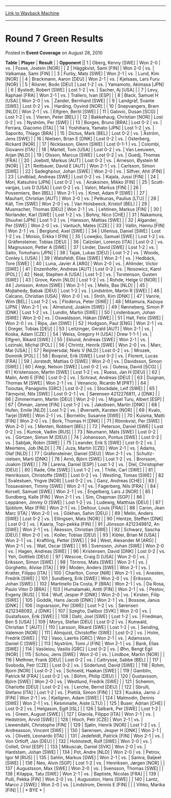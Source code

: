 
---
[Link to Wayback Machine](https://web.archive.org/web/20220122002110/https://magic.wizards.com/en/articles/archive/event-coverage/round-7-green-results-2010-08-28)

[_metadata_:description]:- "TablePlayerResult Opponent 1Oberg, Kenny [SWE]Won 2-0vs.Fosse, Jostein [NOR] 2Häggkvist, Sami [FIN]Won 2-0vs.Valkamaa, Sami [FIN] 3Furby, Mats [SWE]Won 2-1vs.Lund, Kim [NOR] 4Brackmann, Aaron [DEU]Won 2-1vs.Kjelsaas, Lars Furu [NOR] 5Rösner, Bodo [DEU]Lost 1-2vs.Yamamoto, Akimasa [JPN] 6Bystedt, Robert [SWE]Lost 1-2vs.Sacher, Aj [USA] 7Levy, Raphael [FRA]Won 2-1vs.Trallero,"
[_metadata_:generator]:- "Drupal 7 (http://drupal.org)"
[_metadata_:node]:- "455231"
[_metadata_:publish_date]:- "2010-08-28"
[_metadata_:source]:- "div-main-content"
[_metadata_:title]:- "Round 7 Green Results"
[_metadata_:wayback_capture_timestamp]:- "2022-01-22 00:21:10"
[_metadata_:wayback_raw_url]:- "https://web.archive.org/web/20220122002110id_/https://magic.wizards.com/en/articles/archive/event-coverage/round-7-green-results-2010-08-28"
[_metadata_:wayback_url]:- "https://magic.wizards.com/en/articles/archive/event-coverage/round-7-green-results-2010-08-28"
---


Round 7 Green Results
=====================



 Posted in **Event Coverage**
 on August 28, 2010 












 **Table** | **Player** | **Result** |  | **Opponent** ||  1 | Oberg, Kenny [SWE] | Won 2-0 | vs. | Fosse, Jostein [NOR] |
|  2 | Häggkvist, Sami [FIN] | Won 2-0 | vs. | Valkamaa, Sami [FIN] |
|  3 | Furby, Mats [SWE] | Won 2-1 | vs. | Lund, Kim [NOR] |
|  4 | Brackmann, Aaron [DEU] | Won 2-1 | vs. | Kjelsaas, Lars Furu [NOR] |
|  5 | Rösner, Bodo [DEU] | Lost 1-2 | vs. | Yamamoto, Akimasa [JPN] |
|  6 | Bystedt, Robert [SWE] | Lost 1-2 | vs. | Sacher, Aj [USA] |
|  7 | Levy, Raphael [FRA] | Won 2-1 | vs. | Trallero, Ivan [ESP] |
|  8 | Black, Samuel H [USA] | Won 2-0 | vs. | Zander, Bernhard [SWE] |
|  9 | Landgraf, Svante [SWE] | Lost 0-2 | vs. | Harding, Oyvind [NOR] |
|  10 | Snepvangers, Bram [NLD] | Won 2-1 | vs. | Elfgren, Bertil [SWE] |
|  11 | Galovic, Dusan [SCG] | Lost 1-2 | vs. | Vieren, Peter [BEL] |
|  12 | Bakkehaug, Christian [NOR] | Lost 0-2 | vs. | Nyström, Per [SWE] |
|  13 | Borges, Bruno [BRA] | Lost 0-2 | vs. | Ferrara, Giacomo [ITA] |
|  14 | Yoshihara, Yamato [JPN] | Lost 1-2 | vs. | Saporito, Thiago [BRA] |
|  15 | Dictus, Mark [BEL] | Lost 0-2 | vs. | Åström, Jens [SWE] |
|  16 | Nielsen, Brian E [DNK] | Lost 0-2 | vs. | Osterberg, Rickard [NOR] |
|  17 | Nicklasson, Glenn [SWE] | Lost 0-1-1 | vs. | Colombi, Giovanni [ITA] |
|  18 | Martell, Tom [USA] | Lost 0-2 | vs. | Van Leeuwen, Arjan [NLD] |
|  19 | Olsson, Marcus [SWE] | Lost 0-2 | vs. | Guedj, Thomas [FRA] |
|  20 | Joebstl, Markus [AUT] | Lost 0-2 | vs. | Arneson, Øystein M [NOR] |
|  21 | Reitbauer, David E [AUT] | Won 2-1 | vs. | Carlsson, Simon [SWE] |
|  22 | Sadeghpour, Johan [SWE] | Won 2-0 | vs. | Silfver, Ahti [FIN] |
|  23 | Lindblad, Andreas [SWE] | Lost 0-2 | vs. | Kajala, Jussi [FIN] |
|  24 | Mori, Katsuhiro [JPN] | Lost 0-2 | vs. | Airaksinen, Mikko [FIN] |
|  25 | Scott-vargas, Luis D [USA] | Lost 0-2 | vs. | Valori, Markus [FIN] |
|  26 | Possemiers, Ben [BEL] | Won 2-1 | vs. | Kmet, Adam P [SWE] |
|  27 | Mauhart, Christian [AUT] | Won 2-0 | vs. | Petkunas, Paulius [LTU] |
|  28 | Käll, Tim [SWE] | Won 2-0 | vs. | Van Holsbeeck, Kristof [BEL] |
|  29 | Musmacher, Thomas [DEU] | Won 2-1 | vs. | Lehtinen, Markus [FIN] |
|  30 | Norlander, Karl [SWE] | Lost 1-2 | vs. | Bohny, Nico [CHE] |
|  31 | Nakamura, Shuuhei [JPN] | Lost 1-2 | vs. | Hansson, Mattias [SWE] |
|  32 | Algander, Per [SWE] | Won 2-0 | vs. | Vantuch, Mates [CZE] |
|  33 | Vallin, Hannu [FIN] | Won 2-1 | vs. | Berglund, Axel [SWE] |
|  34 | Ullenius, Daniel [SWE] | Lost 1-2 | vs. | Moisio, Erkka I [FIN] |
|  35 | Lowejko, Samuel [SWE] | Lost 1-2 | vs. | Gräfensteiner, Tobias [DEU] |
|  36 | Calzolari, Lorenzo [ITA] | Lost 0-2 | vs. | Magnusson, Petter A [SWE] |
|  37 | Linder, David [SWE] | Lost 1-2 | vs. | Saito, Tomoharu [JPN] |
|  38 | Tajak, Lukas [DEU] | Lost 1-2 | vs. | Woods, Conley L [USA] |
|  39 | Watsfeldt, Elias [SWE] | Won 2-1 | vs. | Hedbäck, Tore [SWE] |
|  40 | Luna, Javier A [ARG] | Won 2-0 | vs. | Ahlinder, Victor [SWE] |
|  41 | Enzenhofer, Andreas [AUT] | Lost 0-2 | vs. | Nosowicz, Karol [POL] |
|  42 | Neal, Stephen A [USA] | Lost 1-2 | vs. | Torstenson, Gusten [SWE] |
|  43 | Grove, Kevin [NLD] | Lost 1-2 | vs. | Rohde, Helge U [NOR] |
|  44 | Jonsson, Anton [SWE] | Won 2-1 | vs. | Melis, Bas [NLD] |
|  45 | Mojtahedy, Babak [DEU] | Lost 1-2 | vs. | Lindström, Martin R [SWE] |
|  46 | Calcano, Christian [USA] | Won 2-0 | vs. | Ströh, Kim [DNK] |
|  47 | Vanrie, Wim [BEL] | Lost 1-2 | vs. | Floderus, Peter [SWE] |
|  48 | Mitamura, Kazuya [JPN] | Won 2-1 | vs. | Almelund, Joakim [SWE] |
|  49 | Rønneberg, Simon P [DNK] | Lost 1-2 | vs. | Lundin, Martin [SWE] |
|  50 | Lindenbaum, Johan [SWE] | Won 2-0 | vs. | Oswaldsson, Häkan [SWE] |
|  51 | Hall, Felix [SWE] | Won 2-0 | vs. | Ripa, Jan [SWE] |
|  52 | Hodgson, Paul [ENG] | Won 2-1 | vs. | Dreger, Tobias [DEU] |
|  53 | Leitzinger, Gerald [AUT] | Won 2-1 | vs. | Koska, Adam [CZE] |
|  54 | Weiss, Gregory H [USA] | Drew 1-1-1 | vs. | Elfgren, Rikard [SWE] |
|  55 | Eklund, Andreas [SWE] | Won 2-1 | vs. | Lozinski, Michal [POL] |
|  56 | Chrintz, Henrik [SWE] | Won 2-0 | vs. | Marr, Mat [USA] |
|  57 | Reijmersdal, Niels V [NLD] | Lost 0-2 | vs. | Mrozek, Dominik [POL] |
|  58 | Boqvist, Erik [SWE] | Lost 0-2 | vs. | Florent, Lucas [FRA] |
|  59 | Jorstedt, Mattias O [SWE] | Won 2-0 | vs. | Davidsson, Simon [SWE] |
|  60 | Alegi, Nelson [SWE] | Lost 0-2 | vs. | Gutesa, David [SCG] |
|  61 | Kristensson, Martin [SWE] | Lost 1-2 | vs. | Ruess, Jan H [DEU] |
|  62 | Malin, Antti E [FIN] | Lost 0-2 | vs. | Schraut, Andreas [DEU] |
|  63 | Duignan, Thomas M [SWE] | Won 2-1 | vs. | Venancio, Ricardo M [PRT] |
|  64 | Tsioutas, Panagiotis [GRC] | Lost 0-2 | vs. | Stockdale, Leif [SWE] |
|  65 | Tärnqvist, Nils [SWE] | Lost 0-2-1 | vs. | Sørensen 4212276811, J [DNK] |
|  66 | Zimmermann, Martin [DEU] | Won 2-0 | vs. | Miguel Turu, Albert [ESP] |
|  67 | Öhman, Janne [FIN] | Lost 1-2 | vs. | Jakobsen, Martin [DNK] |
|  68 | Hufen, Emile [NLD] | Lost 1-2 | vs. | Øverseth, Karsten [NOR] |
|  69 | Kvalo, Tarjei [SWE] | Won 2-1 | vs. | Bornelöv, Susanne [SWE] |
|  70 | Kuisma, Matti [FIN] | Won 2-0 | vs. | Bork, Thomas H [DNK] |
|  71 | Rönnkvist, Per [SWE] | Won 2-0 | vs. | Menten, Robbert [BEL] |
|  72 | Peterson, Daniel [SWE] | Lost 0-2 | vs. | Kumok, Vadim [RUS] |
|  73 | Neumann, Mats [SWE] | Lost 0-2 | vs. | Görtzen, Simon M [DEU] |
|  74 | Johansson, Pontus [SWE] | Lost 0-2 | vs. | Sabljak, Robin [SWE] |
|  75 | Leander, Erik S [SWE] | Lost 0-2 | vs. | Meertens, Job [NLD] |
|  76 | Juza, Martin [CZE] | Won 2-1 | vs. | Adams, Olaf [NLD] |
|  77 | Gräfensteiner, Daniel [DEU] | Won 2-1 | vs. | Schultz-nielsen, Marti [DNK] |
|  78 | Arnö, Björn [SWE] | Lost 1-2 | vs. | Brorsson, Joakim [SWE] |
|  79 | Larena, Daniel [ESP] | Lost 1-2 | vs. | Diel, Christopher [DEU] |
|  80 | Rade, Olle [SWE] | Lost 1-2 | vs. | Thille, Carl [SWE] |
|  81 | Henriksson, Christoffe [SWE] | Lost 0-2 | vs. | Westling, Tomas [SWE] |
|  82 | Svalestuen, Yngve [NOR] | Lost 0-2 | vs. | Ganz, Andreas [CHE] |
|  83 | Tossavainen, Timmy [SWE] | Won 2-1 | vs. | Fagerberg, Nils [FRA] |
|  84 | Korsell, Samuel [SWE] | Won 2-1 | vs. | Engelberg, Lars J [NOR] |
|  85 | Sundberg, Kalle [FIN] | Won 2-1 | vs. | Sim, Chapman [SGP] |
|  86 | Leppänen, Jimmy O [SWE] | Lost 1-2 | vs. | Ludewig, Matthias [DEU] |
|  87 | Sjoblom, Max [FIN] | Won 2-1 | vs. | Deltour, Louis [FRA] |
|  88 | Caron, Jean Marc [ITA] | Won 2-0 | vs. | Gökhan, Sahin [DEU] |
|  89 | Melin, Anders [SWE] | Lost 0-2 | vs. | Ellingsen, Mats [NOR] |
|  90 | Hentze, Steffen [DNK] | Lost 0-2 | vs. | Kaaria, Topi-pekka [FIN] |
|  91 | Jönsson 4212349812, An [SWE] | Won 2-1 | vs. | Åkesson, Christian [SWE] |
|  92 | Schwarz, Sascha [DEU] | Won 2-0 | vs. | Koller, Tobias [DEU] |
|  93 | Kibler, Brian M [USA] | Won 2-1 | vs. | Kraftling, Petter [SWE] |
|  94 | West, Alexander M [ARG] | Won 2-1 | vs. | Wall, Oscar [SWE] |
|  95 | Svensson, Johan [SWE] | Won 2-0 | vs. | Hagen, Andreas [SWE] |
|  96 | Kristensen, David [DNK] | Lost 0-2 | vs. | Yeh, Gottlieb [DEU] |
|  97 | Wescoe, Craig D [USA] | Won 2-0 | vs. | Eriksson, Simon [SWE] |
|  98 | Törnros, Mats [SWE] | Won 2-1 | vs. | Gorghetto, Alvise [ITA] |
|  99 | Moden, Anders [SWE] | Won 2-1 | vs. | Kratter, Filippo [ITA] |
| 100 | Charlton, Conor [NIR] | Won 2-1 | vs. | Anesten, Fredrik [SWE] |
| 101 | Sundberg, Erik [SWE] | Won 2-0 | vs. | Eriksson, Johan [SWE] |
| 102 | Martinello Da Costa, P [BRA] | Won 2-1 | vs. | Da Rosa, Paulo Vitor D [BRA] |
| 103 | Humalamaki, Antti [FIN] | Won 2-1 | vs. | Pestov, Evgeny [RUS] |
| 104 | Wulf, Jesper P [DNK] | Won 2-0 | vs. | Kirsten, Filip [SWE] |
| 105 | Goddik, Hans Jacob [DNK] | Won 2-1 | vs. | Bossow, Janus [DNK] |
| 106 | Ingvarsson, Per [SWE] | Lost 1-2 | vs. | Sørensen 4212348092, J [DNK] |
| 107 | Szegho, Dalibor [SVK] | Won 2-0 | vs. | Gustafsson, Erik [SWE] |
| 108 | Dahl, Joel [SWE] | Lost 1-2 | vs. | Friedman, Ben S [USA] |
| 109 | Morys, Stefan [DEU] | Lost 0-2 | vs. | Kunwald, Christian T [AUT] |
| 110 | Larsson, Rikard [SWE] | Lost 1-2 | vs. | Sending, Valemon [NOR] |
| 111 | Almquist, Christoffer [SWE] | Lost 0-2 | vs. | Holm, Fredrik [SWE] |
| 112 | Vaso, Laertis [GRC] | Won 2-1 | vs. | Adamsson, Daniel C [SWE] |
| 113 | Nyström, Tomi J [FIN] | Won 2-1 | vs. | Bank, Elias [SWE] |
| 114 | Vasileiou, Vasilis [GRC] | Lost 0-2 | vs. | Øhn, Bengt Egil [NOR] |
| 115 | Schou, Jens [SWE] | Won 2-0 | vs. | Lindboe, Martin [NOR] |
| 116 | Methner, Frank [DEU] | Lost 0-2 | vs. | Cattrysse, Sabbe [BEL] |
| 117 | Svoboda, Petr [CZE] | Lost 0-2 | vs. | Söderlund, David [SWE] |
| 118 | Rohm, Bjorn [NOR] | Lost 0-2 | vs. | Schoeld, Haakan [SWE] |
| 119 | Gamblin, Patrick M [FRA] | Lost 0-2 | vs. | Böhm, Philip [DEU] |
| 120 | Gustavsson, Björn [SWE] | Won 2-0 | vs. | Westlund, Fredrik [SWE] |
| 121 | Schemm, Charlotte [DEU] | Lost 0-2 | vs. | Lerche, Bernd [DEU] |
| 122 | Sbrulli, Stefano [ITA] | Lost 1-2 | vs. | Pietilä, Simon [FIN] |
| 123 | Kuukka, Jarno J [FIN] | Won 2-1 | vs. | Kjellgren, Adam [SWE] |
| 124 | Malmodin, Dennis [SWE] | Won 2-1 | vs. | Kesminaite, Aiste [LTU] |
| 125 | Buser, Adrian [CHE] | Lost 0-2 | vs. | Helgason, Egill [ISL] |
| 126 | Salbark, Per [SWE] | Lost 1-2 | vs. | Green, August [SWE] |
| 127 | Giarola, Filippo [ITA] | Won 2-1 | vs. | Hedström, Arvid [SWE] |
| 128 | Hloch, Petr [CZE] | Won 2-1 | vs. | Liewendahl, Christophe [FIN] |
| 129 | Sjølin, Henrik [NOR] | Lost 1-2 | vs. | Andreasson, Vincent [SWE] |
| 130 | Sørensen, Jesper H [DNK] | Won 2-1 | vs. | Olivetti, Leonardo [ITA] |
| 131 | Jedefeldt, Patrick [FIN] | Won 2-1 | vs. | Von Ortloff, Jan [DEU] |
| 132 | Holmstedt, Rolf [SWE] | Won 2-0 | vs. | Collell, Oriol [ESP] |
| 133 | Mikuscak, Daniel [SVK] | Won 2-0 | vs. | Hardstam, Johan [SWE] |
| 134 | Pot, Andre [NLD] | Won 2-0 | vs. | Petrov, Igor M [RUS] |
| 135 | Sahlin, Markus [SWE] | Won 2-1 | vs. | Samra, Baljeet [SWE] |
| 136 | Neo, Alvin [SGP] | Lost 1-2 | vs. | Henriksen, Jørgen [NOR] |
| 137 | Augustsson, Max [SWE] | Won 2-0 | vs. | Svensson, Thomas [SWE] |
| 138 | Kilappa, Tatu [SWE] | Won 2-1 | vs. | Baptiste, Nicolas [FRA] |
| 139 | Pulli, Pekka [FIN] | Won 2-0 | vs. | Augusston, Hans [SWE] |
| 140 | Lantz, Marco J [SWE] | Won 2-0 | vs. | Lindstrom, Dennis E [FIN] |
|  | Vihko, Marika [FIN] |  |  | \* BYE \* |







